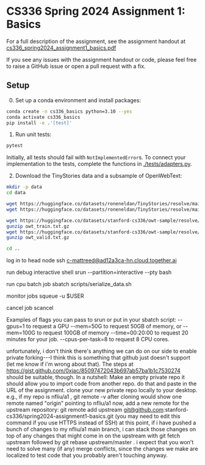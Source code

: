 # CS336 Spring 2024 Assignment 1: Basics

For a full description of the assignment, see the assignment handout at
[cs336_spring2024_assignment1_basics.pdf](./cs336_spring2024_assignment1_basics.pdf)

If you see any issues with the assignment handout or code, please feel free to
raise a GitHub issue or open a pull request with a fix.

## Setup

0. Set up a conda environment and install packages:

``` sh
conda create -n cs336_basics python=3.10 --yes
conda activate cs336_basics
pip install -e .'[test]'
```

1. Run unit tests:

``` sh
pytest
```

Initially, all tests should fail with `NotImplementedError`s.
To connect your implementation to the tests, complete the
functions in [./tests/adapters.py](./tests/adapters.py).

2. Download the TinyStories data and a subsample of OpenWebText:

``` sh
mkdir -p data
cd data

wget https://huggingface.co/datasets/roneneldan/TinyStories/resolve/main/TinyStoriesV2-GPT4-train.txt
wget https://huggingface.co/datasets/roneneldan/TinyStories/resolve/main/TinyStoriesV2-GPT4-valid.txt

wget https://huggingface.co/datasets/stanford-cs336/owt-sample/resolve/main/owt_train.txt.gz
gunzip owt_train.txt.gz
wget https://huggingface.co/datasets/stanford-cs336/owt-sample/resolve/main/owt_valid.txt.gz
gunzip owt_valid.txt.gz

cd ..
```
log in to head node
ssh c-mattreed@ad12a3ca-hn.cloud.together.ai

run debug interactive shell
srun --partition=interactive --pty bash

run cpu batch job 
sbatch scripts/serialize_data.sh 

monitor jobs
squeue -u $USER

cancel job
scancel <jobid>


Examples of flags you can pass to srun or put in your sbatch script:
--gpus=1 to request a GPU
--mem=50G to request 50GB of memory, or --mem=100G to request 100GB of memory
--time=00:20:00 to request 20 minutes for your job.
--cpus-per-task=8 to request 8 CPU cores.



unfortunately, i don't think there's anything we can do on our side to enable private forking---I think this is something that github just doesn't support (let me know if i'm wrong about that). The steps at https://gist.github.com/0xjac/85097472043b697ab57ba1b1c7530274 should be suitable, though. In a nutshell:
Make an empty private repo
it should allow you to import code from another repo. do that and paste in the URL of the assignment.
clone your new private repo locally to your desktop. e.g., if my repo is nfliu/a1 , git remote -v  after cloning would show one remote named "origin" pointing to nfliu/a1
now, add a new remote for the upstream repository: git remote add upstream git@github.com:stanford-cs336/spring2024-assignment1-basics.git  (you may need to edit this command if you use HTTPS instead of SSH)
at this point, if i have pushed a bunch of changes to my nfliu/a1  main branch, i can stack those changes on top of any changes that might come in on the upstream with git fetch upstream  followed by git rebase upstream/master . i expect that you won't need to solve many (if any) merge conflicts, since the changes we make are localized to test code that you probably aren't touching anyway.